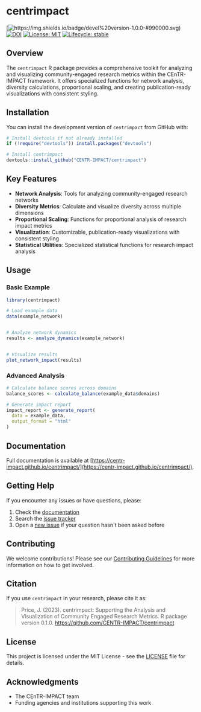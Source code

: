 # centrimpact

<!-- badges: start -->
[![https://img.shields.io/badge/devel%20version-1.0.0-#990000.svg)](https://github.com/CENTR-IMPACT/centrimpact)
[![DOI](https://zenodo.org/badge/DOI/10.5281/zenodo.15933385.svg)](https://doi.org/10.5281/zenodo.15933385)
[![License: MIT](https://img.shields.io/badge/License-MIT-yellow.svg)](https://opensource.org/licenses/MIT)
[![Lifecycle: stable](https://img.shields.io/badge/lifecycle-stable-brightgreen.svg)](https://lifecycle.r-lib.org/articles/stages.html#stable)
<!-- badges: end -->

## Overview

The `centrimpact` R package provides a comprehensive toolkit for analyzing and visualizing community-engaged research metrics within the CEnTR-IMPACT framework. It offers specialized functions for network analysis, diversity calculations, proportional scaling, and creating publication-ready visualizations with consistent styling.

## Installation

You can install the development version of `centrimpact` from GitHub with:

```r
# Install devtools if not already installed
if (!require("devtools")) install.packages("devtools")

# Install centrimpact
devtools::install_github("CENTR-IMPACT/centrimpact")
```

## Key Features

- **Network Analysis**: Tools for analyzing community-engaged research networks
- **Diversity Metrics**: Calculate and visualize diversity across multiple dimensions
- **Proportional Scaling**: Functions for proportional analysis of research impact metrics
- **Visualization**: Customizable, publication-ready visualizations with consistent styling
- **Statistical Utilities**: Specialized statistical functions for research impact analysis

## Usage

### Basic Example

```r
library(centrimpact)

# Load example data
data(example_network)


# Analyze network dynamics
results <- analyze_dynamics(example_network)


# Visualize results
plot_network_impact(results)
```

### Advanced Analysis

```r
# Calculate balance scores across domains
balance_scores <- calculate_balance(example_data$domains)

# Generate impact report
impact_report <- generate_report(
  data = example_data,
  output_format = "html"
)
```

## Documentation

Full documentation is available at [https://centr-impact.github.io/centrimpact/](https://centr-impact.github.io/centrimpact/).

## Getting Help

If you encounter any issues or have questions, please:

1. Check the [documentation](https://centr-impact.github.io/centrimpact/)
2. Search the [issue tracker](https://github.com/CENTR-IMPACT/centrimpact/issues)
3. Open a [new issue](https://github.com/CENTR-IMPACT/centrimpact/issues/new/choose) if your question hasn't been asked before

## Contributing

We welcome contributions! Please see our [Contributing Guidelines](CONTRIBUTING.md) for more information on how to get involved.

## Citation

If you use `centrimpact` in your research, please cite it as:

> Price, J. (2023). centrimpact: Supporting the Analysis and Visualization of Community Engaged Research Metrics. R package version 0.1.0. https://github.com/CENTR-IMPACT/centrimpact

## License

This project is licensed under the MIT License - see the [LICENSE](LICENSE) file for details.

## Acknowledgments

- The CEnTR-IMPACT team
- Funding agencies and institutions supporting this work
